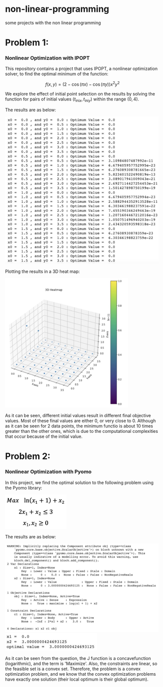 # non-linear-programming
some projects with the non linear programming

# Problem 1:

### Nonlinear Optimization with IPOPT


This repository contains a project that uses IPOPT, a nonlinear optimization solver, to find the optimal minimum of the function:

$$ f(x, y) = (2 - \cos(\pi x) - \cos(\pi y)) x^2 y^2 $$

We explore the effect of initial point selection on the results by solving the function for pairs of initial values $(t_{\text{ini}x}, t_{\text{ini}y})$ within the range $(0, 4)$.



The results are as below:

<img src="images/1.png" width="500"/>


Plotting the results in a 3D heat map:


<img src="images/2.png" width="400"/>


As it can be seen, different initial values result in different final objective values. Most of these final values are either 0, or very close to 0. Although as it can be seen for 2 data points, the minimum functio is about 10 times greater than the other ones, which is due to the computational complexities that occur because of the initial value.


# Problem 2:

### Nonlinear Optimization with Pyomo

In this project, we find the optimal solution to the following problem using the Pyomo library:


<img src="images/3.png" width="200"/>


The results are as below:

<img src="images/4.png" width="500"/>


<img src="images/5.png" width="300"/>


As it can be seen from the question, the J function is a concavefunction (logarithmic), and the term is 'Maximize'. Also, the constraints are linear, so the feasible set is a convex set. Therefore, the problem is a convex optimization problem, and we know that the convex optimization problems have exactly one solution (their local optimum is their global optimum).
